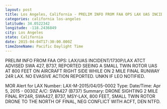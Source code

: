 ```yaml
---
layout: post
title: Los Angeles, California - PRELIM INFO FROM FAA OPS LAX UAS INCIDENT 1730P LAX ATCT ADVISED SWA 427 B737
categories: california los-angeles
latitude: 34.0522342
longitude: -118.2436849
city: Los Angeles
state: California
date: 2015-04-04T17:30:00.000Z
timeZoneName: Pacific Daylight Time
---
```


PRELIM INFO FROM FAA OPS: LAX/UAS INCIDENT/1730P/LAX ATCT ADVISED SWA 427, B737, REPORTED SEEING A  SMALL TWIN ROTOR UAS AT 800 FEET ON AIRCRAFT RIGHT SIDE WHILE ON 2 MILE FINAL RUNWAY 24R LAX.  NO EVASIVE ACTION REPORTED. UNKN IF LEO NOTIFIED. 

MOR Alert for LAX
Number: LAX-M-2015/04/05-0002
Type: 
Date/Time: Apr 5, 2015 - 0030Z
A/C: SWA427 (B737)
Summary: DRONE SIGHTING 2 MILE FINAL RY24R, SWA427, B737, MSY-LAX, 800 FEET, SMALL TWIN ROTOR DRONE TO THE NORTH OF FINAL, NEG CONFLICT WITH ACFT, DEN NTFD. 